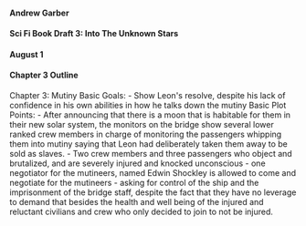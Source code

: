 #### Andrew Garber
#### Sci Fi Book Draft 3: Into The Unknown Stars
#### August 1
#### Chapter 3 Outline

Chapter 3: Mutiny
        Basic Goals:
                - Show Leon's resolve, despite his lack of confidence in his own abilities in how he talks down the mutiny
        Basic Plot Points:
               - After announcing that there is a moon that is habitable for them in their new solar system, the monitors on the bridge show several lower ranked crew members in charge of monitoring the passengers whipping them into mutiny saying that Leon had deliberately taken them away to be sold as slaves.
                - Two crew members and three passengers who object and brutalized, and are severely injured and knocked unconscious - one negotiator for the mutineers, named Edwin Shockley is allowed to come and negotiate for the mutineers - asking for control of the ship and the imprisonment of the bridge staff, despite the fact that they have no leverage to demand that besides the health and well being of the injured and reluctant civilians and crew who only decided to join to not be injured.